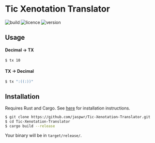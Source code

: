 # Tic Xenotation Translator

![build](https://img.shields.io/github/workflow/status/jaspwr/Tic-Xenotation-Translator/Rust)
![licence](https://img.shields.io/github/license/jaspwr/Tic-Xenotation-Translator)
![version](https://img.shields.io/badge/version-(--P)%3A%20.%20((--P))%3A%20.%20((--P))%3A-blue)

## Usage
#### Decimal → TX
```bash
$ tx 10
```
#### TX → Decimal
```bash
$ tx ":((:))"
```

## Installation
Requires Rust and Cargo. See [here](https://www.rust-lang.org/tools/install) for installation instructions.
```bash
$ git clone https://github.com/jaspwr/Tic-Xenotation-Translator.git
$ cd Tic-Xenotation-Translator
$ cargo build --release
```
Your binary will be in `target/release/`.
